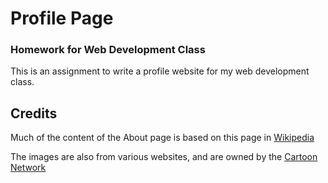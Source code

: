 # Profile Page
### Homework for Web Development Class
This is an assignment to write a profile website for my web development class.

## Credits
Much of the content of the About page is based on this page in [Wikipedia](https://en.wikipedia.org/wiki/List_of_Adventure_Time_characters#Earl_of_Lemongrab)

The images are also from various websites, and are owned by the [Cartoon Network](https://www.cartoonnetwork.com/)